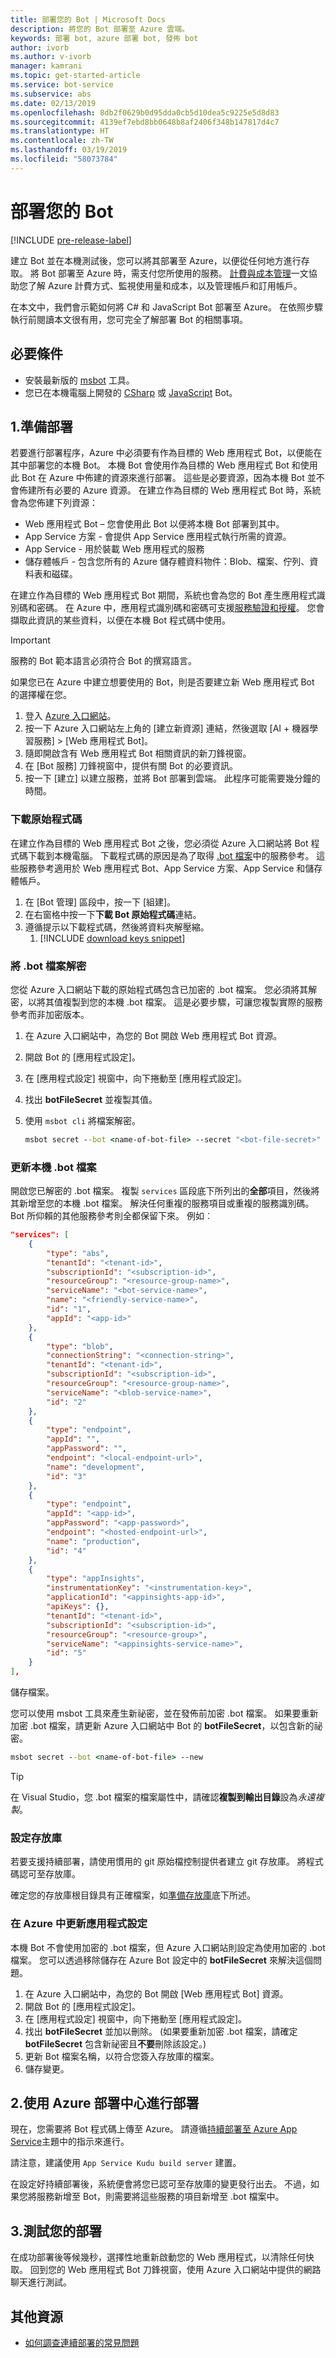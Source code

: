 ```yaml
---
title: 部署您的 Bot | Microsoft Docs
description: 將您的 Bot 部署至 Azure 雲端。
keywords: 部署 bot, azure 部署 bot, 發佈 bot
author: ivorb
ms.author: v-ivorb
manager: kamrani
ms.topic: get-started-article
ms.service: bot-service
ms.subservice: abs
ms.date: 02/13/2019
ms.openlocfilehash: 8db2f0629b0d95dda0cb5d10dea5c9225e5d8d83
ms.sourcegitcommit: 4139ef7ebd8bb0648b8af2406f348b147817d4c7
ms.translationtype: HT
ms.contentlocale: zh-TW
ms.lasthandoff: 03/19/2019
ms.locfileid: "58073784"
---
```

# <a name="deploy-your-bot"></a>部署您的 Bot

[!INCLUDE [pre-release-label](./includes/pre-release-label.md)]

建立 Bot 並在本機測試後，您可以將其部署至 Azure，以便從任何地方進行存取。 將 Bot 部署至 Azure 時，需支付您所使用的服務。 [計費與成本管理](https://docs.microsoft.com/en-us/azure/billing/)一文協助您了解 Azure 計費方式、監視使用量和成本，以及管理帳戶和訂用帳戶。

在本文中，我們會示範如何將 C# 和 JavaScript Bot 部署至 Azure。 在依照步驟執行前閱讀本文很有用，您可完全了解部署 Bot 的相關事項。

## <a name="prerequisites"></a>必要條件

- 安裝最新版的 [msbot](https://github.com/Microsoft/botbuilder-tools/tree/master/packages/MSBot) 工具。
- 您已在本機電腦上開發的 [CSharp](./dotnet/bot-builder-dotnet-sdk-quickstart.md) 或 [JavaScript](./javascript/bot-builder-javascript-quickstart.md) Bot。

## <a name="1-prepare-for-deployment"></a>1.準備部署
若要進行部署程序，Azure 中必須要有作為目標的 Web 應用程式 Bot，以便能在其中部署您的本機 Bot。 本機 Bot 會使用作為目標的 Web 應用程式 Bot 和使用此 Bot 在 Azure 中佈建的資源來進行部署。 這些是必要資源，因為本機 Bot 並不會佈建所有必要的 Azure 資源。 在建立作為目標的 Web 應用程式 Bot 時，系統會為您佈建下列資源：
-   Web 應用程式 Bot – 您會使用此 Bot 以便將本機 Bot 部署到其中。
-   App Service 方案 - 會提供 App Service 應用程式執行所需的資源。
-   App Service - 用於裝載 Web 應用程式的服務
-   儲存體帳戶 - 包含您所有的 Azure 儲存體資料物件：Blob、檔案、佇列、資料表和磁碟。

在建立作為目標的 Web 應用程式 Bot 期間，系統也會為您的 Bot 產生應用程式識別碼和密碼。 在 Azure 中，應用程式識別碼和密碼可支援[服務驗證和授權](https://docs.microsoft.com/azure/app-service/overview-authentication-authorization)。 您會擷取此資訊的某些資料，以便在本機 Bot 程式碼中使用。 

> [!IMPORTANT]
> 服務的 Bot 範本語言必須符合 Bot 的撰寫語言。

如果您已在 Azure 中建立想要使用的 Bot，則是否要建立新 Web 應用程式 Bot 的選擇權在您。

1. 登入 [Azure 入口網站](https://portal.azure.com)。
1. 按一下 Azure 入口網站左上角的 [建立新資源] 連結，然後選取 [AI + 機器學習服務] > [Web 應用程式 Bot]。
1. 隨即開啟含有 Web 應用程式 Bot 相關資訊的新刀鋒視窗。 
1. 在 [Bot 服務] 刀鋒視窗中，提供有關 Bot 的必要資訊。
1. 按一下 [建立] 以建立服務，並將 Bot 部署到雲端。 此程序可能需要幾分鐘的時間。

### <a name="download-the-source-code"></a>下載原始程式碼
在建立作為目標的 Web 應用程式 Bot 之後，您必須從 Azure 入口網站將 Bot 程式碼下載到本機電腦。 下載程式碼的原因是為了取得 [.bot 檔案](./v4sdk/bot-file-basics.md)中的服務參考。 這些服務參考適用於 Web 應用程式 Bot、App Service 方案、App Service 和儲存體帳戶。 

1. 在 [Bot 管理] 區段中，按一下 [組建]。
1. 在右窗格中按一下**下載 Bot 原始程式碼**連結。
1. 遵循提示以下載程式碼，然後將資料夾解壓縮。
    1. [!INCLUDE [download keys snippet](~/includes/snippet-abs-key-download.md)]

### <a name="decrypt-the-bot-file"></a>將 .bot 檔案解密

您從 Azure 入口網站下載的原始程式碼包含已加密的 .bot 檔案。 您必須將其解密，以將其值複製到您的本機 .bot 檔案。 這是必要步驟，可讓您複製實際的服務參考而非加密版本。  

1. 在 Azure 入口網站中，為您的 Bot 開啟 Web 應用程式 Bot 資源。
1. 開啟 Bot 的 [應用程式設定]。
1. 在 [應用程式設定] 視窗中，向下捲動至 [應用程式設定]。
1. 找出 **botFileSecret** 並複製其值。
1. 使用 `msbot cli` 將檔案解密。

    ```cmd
    msbot secret --bot <name-of-bot-file> --secret "<bot-file-secret>" --clear
    ```

### <a name="update-your-local-bot-file"></a>更新本機 .bot 檔案

開啟您已解密的 .bot 檔案。 複製 `services` 區段底下所列出的**全部**項目，然後將其新增至您的本機 .bot 檔案。 解決任何重複的服務項目或重複的服務識別碼。 Bot 所仰賴的其他服務參考則全都保留下來。 例如︰

```json
"services": [
    {
        "type": "abs",
        "tenantId": "<tenant-id>",
        "subscriptionId": "<subscription-id>",
        "resourceGroup": "<resource-group-name>",
        "serviceName": "<bot-service-name>",
        "name": "<friendly-service-name>",
        "id": "1",
        "appId": "<app-id>"
    },
    {
        "type": "blob",
        "connectionString": "<connection-string>",
        "tenantId": "<tenant-id>",
        "subscriptionId": "<subscription-id>",
        "resourceGroup": "<resource-group-name>",
        "serviceName": "<blob-service-name>",
        "id": "2"
    },
    {
        "type": "endpoint",
        "appId": "",
        "appPassword": "",
        "endpoint": "<local-endpoint-url>",
        "name": "development",
        "id": "3"
    },
    {
        "type": "endpoint",
        "appId": "<app-id>",
        "appPassword": "<app-password>",
        "endpoint": "<hosted-endpoint-url>",
        "name": "production",
        "id": "4"
    },
    {
        "type": "appInsights",
        "instrumentationKey": "<instrumentation-key>",
        "applicationId": "<appinsights-app-id>",
        "apiKeys": {},
        "tenantId": "<tenant-id>",
        "subscriptionId": "<subscription-id>",
        "resourceGroup": "<resource-group>",
        "serviceName": "<appinsights-service-name>",
        "id": "5"
    }
],
```

儲存檔案。

您可以使用 msbot 工具來產生新祕密，並在發佈前加密 .bot 檔案。 如果要重新加密 .bot 檔案，請更新 Azure 入口網站中 Bot 的 **botFileSecret**，以包含新的祕密。

```cmd
msbot secret --bot <name-of-bot-file> --new
```

> [!TIP]
> 在 Visual Studio，您 .bot 檔案的檔案屬性中，請確認**複製到輸出目錄**設為*永遠複製*。

### <a name="setup-a-repository"></a>設定存放庫

若要支援持續部署，請使用慣用的 git 原始檔控制提供者建立 git 存放庫。 將程式碼認可至存放庫。

確定您的存放庫根目錄具有正確檔案，如[準備存放庫](https://docs.microsoft.com/azure/app-service/deploy-continuous-deployment#prepare-your-repository)底下所述。

### <a name="update-app-settings-in-azure"></a>在 Azure 中更新應用程式設定
本機 Bot 不會使用加密的 .bot 檔案，但 Azure 入口網站則設定為使用加密的 .bot 檔案。 您可以透過移除儲存在 Azure Bot 設定中的 **botFileSecret** 來解決這個問題。
1. 在 Azure 入口網站中，為您的 Bot 開啟 [Web 應用程式 Bot] 資源。
1. 開啟 Bot 的 [應用程式設定]。
1. 在 [應用程式設定] 視窗中，向下捲動至 [應用程式設定]。
1. 找出 **botFileSecret** 並加以刪除。 (如果要重新加密 .bot 檔案，請確定 **botFileSecret** 包含新祕密且**不要**刪除該設定。)
1. 更新 Bot 檔案名稱，以符合您簽入存放庫的檔案。
1. 儲存變更。

## <a name="2-deploy-using-azure-deployment-center"></a>2.使用 Azure 部署中心進行部署

現在，您需要將 Bot 程式碼上傳至 Azure。 請遵循[持續部署至 Azure App Service](https://docs.microsoft.com/azure/app-service/deploy-continuous-deployment)主題中的指示來進行。

請注意，建議使用 `App Service Kudu build server` 建置。

在設定好持續部署後，系統便會將您已認可至存放庫的變更發行出去。 不過，如果您將服務新增至 Bot，則需要將這些服務的項目新增至 .bot 檔案中。

## <a name="3-test-your-deployment"></a>3.測試您的部署

在成功部署後等候幾秒，選擇性地重新啟動您的 Web 應用程式，以清除任何快取。 回到您的 Web 應用程式 Bot 刀鋒視窗，使用 Azure 入口網站中提供的網路聊天進行測試。

## <a name="additional-resources"></a>其他資源

- [如何調查連續部署的常見問題](https://github.com/projectkudu/kudu/wiki/Investigating-continuous-deployment)

<!--

## Prerequisites

[!INCLUDE [prerequisite snippet](~/includes/deploy/snippet-prerequisite.md)]


## Deploy JavaScript and C# bots using az cli

You've already created and tested a bot locally, and now you want to deploy it to Azure. These steps assume that you have created the required Azure resources.

[!INCLUDE [az login snippet](~/includes/deploy/snippet-az-login.md)]

### Create a Web App Bot

If you don't already have a resource group to which to publish your bot, create one:

[!INCLUDE [az create group snippet](~/includes/deploy/snippet-az-create-group.md)]

[!INCLUDE [az create web app snippet](~/includes/deploy/snippet-create-web-app.md)]

Before proceeding, read the instructions that apply to you based on the type of email account you use to log in to Azure.

#### MSA email account

If you are using an [MSA](https://en.wikipedia.org/wiki/Microsoft_account) email account, you will need to create the app ID and app password on the Application Registration Portal to use with `az bot create` command.

[!INCLUDE [create bot msa snippet](~/includes/deploy/snippet-create-bot-msa.md)]

#### Business or school account

[!INCLUDE [create bot snippet](~/includes/deploy/snippet-create-bot.md)]

### Download the bot from Azure

Next, download the bot you just created. 
[!INCLUDE [download bot snippet](~/includes/deploy/snippet-download-bot.md)]

[!INCLUDE [download keys snippet](~/includes/snippet-abs-key-download.md)]

### Decrypt the downloaded .bot file and use in your project

The sensitive information in the .bot file is encrypted.

[!INCLUDE [decrypt bot snippet](~/includes/deploy/snippet-decrypt-bot.md)]

### Update the .bot file

If your bot uses LUIS, QnA Maker, or Dispatch services, you will need to add references to them to your .bot file. Otherwise, you can skip this step.

1. Open your bot in the BotFramework Emulator, using the new .bot file. The bot does not need to be running locally.
1. In the **BOT EXPLORER** panel, expand the **SERVICES** section.
1. To add references to LUIS apps, click the plus-sign (+) to the right of **SERVICES**.
   1. Select **Add Language Understanding (LUIS)**.
   1. If it prompts you to log into your Azure account, do so.
   1. It presents a list of LUIS applications you have access to. Select the ones for your bot.
1. To add references to a QnA Maker knowledge base, click the plus-sign (+) to the right of **SERVICES**.
   1. Select **Add QnA Maker**.
   1. If it prompts you to log into your Azure account, do so.
   1. It presents a list of knowledge bases you have access to. Select the ones for your bot.
1. To add references to Dispatch models, click the plus-sign (+) to the right of **SERVICES**.
   1. Select **Add Dispatch**.
   1. If it prompts you to log into your Azure account, do so.
   1. It presents a list of Dispatch models you have access to. Select the ones for your bot.

### Test your bot locally

At this point, your bot should work the same way it did with the old .bot file. Make sure that it works as expected with the new .bot file.

### Publish your bot to Azure

[!INCLUDE [publish snippet](~/includes/deploy/snippet-publish.md)]


[!INCLUDE [clear encryption snippet](~/includes/deploy/snippet-clear-encryption.md)]

## Additional resources

[!INCLUDE [additional resources snippet](~/includes/deploy/snippet-additional-resources.md)]

## Next steps
> [!div class="nextstepaction"]
> [Set up continous deployment](bot-service-build-continuous-deployment.md)

-->
